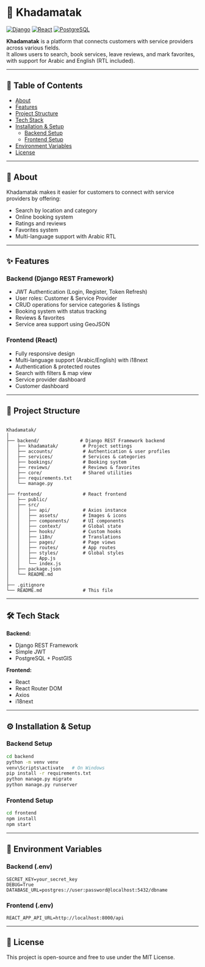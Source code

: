# 🚀 Khadamatak

[![Django](https://img.shields.io/badge/Django-REST_Framework-green?style=flat-square&logo=django)](https://www.djangoproject.com/)
[![React](https://img.shields.io/badge/React-18-blue?style=flat-square&logo=react)](https://react.dev/)
[![PostgreSQL](https://img.shields.io/badge/PostgreSQL-15-blue?style=flat-square&logo=postgresql)](https://www.postgresql.org/)

**Khadamatak** is a platform that connects customers with service providers across various fields.  
It allows users to search, book services, leave reviews, and mark favorites, with support for Arabic and English (RTL included).

---

## 📌 Table of Contents
- [About](#about)
- [Features](#features)
- [Project Structure](#project-structure)
- [Tech Stack](#tech-stack)
- [Installation & Setup](#installation--setup)
  - [Backend Setup](#backend-setup)
  - [Frontend Setup](#frontend-setup)
- [Environment Variables](#environment-variables)
- [License](#license)

---

## 📖 About
Khadamatak makes it easier for customers to connect with service providers by offering:
- Search by location and category
- Online booking system
- Ratings and reviews
- Favorites system
- Multi-language support with Arabic RTL

---

## ✨ Features

### Backend (Django REST Framework)
- JWT Authentication (Login, Register, Token Refresh)
- User roles: Customer & Service Provider
- CRUD operations for service categories & listings
- Booking system with status tracking
- Reviews & favorites
- Service area support using GeoJSON

### Frontend (React)
- Fully responsive design
- Multi-language support (Arabic/English) with i18next
- Authentication & protected routes
- Search with filters & map view
- Service provider dashboard
- Customer dashboard

---

## 📂 Project Structure
```

Khadamatak/
│
├── backend/               # Django REST Framework backend
│   ├── khadamatak/         # Project settings
│   ├── accounts/           # Authentication & user profiles
│   ├── services/           # Services & categories
│   ├── bookings/           # Booking system
│   ├── reviews/            # Reviews & favorites
│   ├── core/               # Shared utilities
│   ├── requirements.txt
│   └── manage.py
│
├── frontend/               # React frontend
│   ├── public/
│   ├── src/
│   │   ├── api/            # Axios instance
│   │   ├── assets/         # Images & icons
│   │   ├── components/     # UI components
│   │   ├── context/        # Global state
│   │   ├── hooks/          # Custom hooks
│   │   ├── i18n/           # Translations
│   │   ├── pages/          # Page views
│   │   ├── routes/         # App routes
│   │   ├── styles/         # Global styles
│   │   ├── App.js
│   │   └── index.js
│   ├── package.json
│   └── README.md
│
├── .gitignore
└── README.md               # This file

````

---

## 🛠 Tech Stack
**Backend:**
- Django REST Framework
- Simple JWT
- PostgreSQL + PostGIS

**Frontend:**
- React
- React Router DOM
- Axios
- i18next

---

## ⚙ Installation & Setup

### Backend Setup
```bash
cd backend
python -m venv venv
venv\Scripts\activate   # On Windows
pip install -r requirements.txt
python manage.py migrate
python manage.py runserver
````

### Frontend Setup

```bash
cd frontend
npm install
npm start
```

---

## 🔑 Environment Variables

### Backend (.env)

```
SECRET_KEY=your_secret_key
DEBUG=True
DATABASE_URL=postgres://user:password@localhost:5432/dbname
```

### Frontend (.env)

```
REACT_APP_API_URL=http://localhost:8000/api
```

---

## 📄 License

This project is open-source and free to use under the MIT License.
